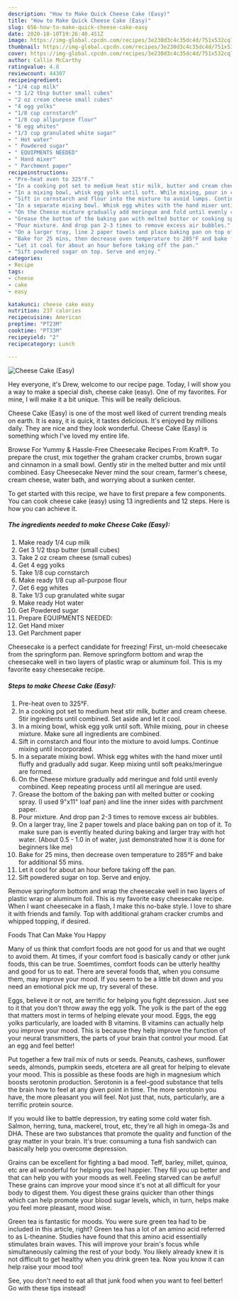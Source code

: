 ```yaml
---
description: "How to Make Quick Cheese Cake (Easy)"
title: "How to Make Quick Cheese Cake (Easy)"
slug: 656-how-to-make-quick-cheese-cake-easy
date: 2020-10-10T19:26:40.451Z
image: https://img-global.cpcdn.com/recipes/3e230d3c4c35dc4d/751x532cq70/cheese-cake-easy-recipe-main-photo.jpg
thumbnail: https://img-global.cpcdn.com/recipes/3e230d3c4c35dc4d/751x532cq70/cheese-cake-easy-recipe-main-photo.jpg
cover: https://img-global.cpcdn.com/recipes/3e230d3c4c35dc4d/751x532cq70/cheese-cake-easy-recipe-main-photo.jpg
author: Callie McCarthy
ratingvalue: 4.8
reviewcount: 44307
recipeingredient:
- "1/4 cup milk"
- "3 1/2 tbsp butter small cubes"
- "2 oz cream cheese small cubes"
- "4 egg yolks"
- "1/8 cup cornstarch"
- "1/8 cup allpurpose flour"
- "6 egg whites"
- "1/3 cup granulated white sugar"
- " Hot water"
- " Powdered sugar"
- " EQUIPMENTS NEEDED"
- " Hand mixer"
- " Parchment paper"
recipeinstructions:
- "Pre-heat oven to 325°F."
- "In a cooking pot set to medium heat stir milk, butter and cream cheese. Stir ingredients until combined. Set aside and let it cool."
- "In a mixing bowl, whisk egg yolk until soft. While mixing, pour in cheese mixture. Make sure all ingredients are combined."
- "Sift in cornstarch and flour into the mixture to avoid lumps. Continue mixing until incorporated."
- "In a separate mixing bowl. Whisk egg whites with the hand mixer until fluffy and gradually add sugar. Keep mixing until soft peaks/meringue are formed."
- "On the Cheese mixture gradually add meringue and fold until evenly combined. Keep repeating process until all meringue are used."
- "Grease the bottom of the baking pan with melted butter or cooking spray. (I used 9&#34;x11&#34; loaf pan) and line the inner sides with parchment paper."
- "Pour mixture. And drop pan 2-3 times to remove excess air bubbles."
- "On a larger tray, line 2 paper towels and place baking pan on top of it. To make sure pan is evently heated during baking and larger tray with hot water. (About 0.5 - 1.0 in of water, just demonstrated how it is done for beginners like me)"
- "Bake for 25 mins, then decrease oven temperature to 285°F and bake for additional 55 mins."
- "Let it cool for about an hour before taking off the pan."
- "Sift powdered sugar on top. Serve and enjoy."
categories:
- Recipe
tags:
- cheese
- cake
- easy

katakunci: cheese cake easy 
nutrition: 237 calories
recipecuisine: American
preptime: "PT23M"
cooktime: "PT33M"
recipeyield: "2"
recipecategory: Lunch

---
```



![Cheese Cake (Easy)](https://img-global.cpcdn.com/recipes/3e230d3c4c35dc4d/751x532cq70/cheese-cake-easy-recipe-main-photo.jpg)

Hey everyone, it's Drew, welcome to our recipe page. Today, I will show you a way to make a special dish, cheese cake (easy). One of my favorites. For mine, I will make it a bit unique. This will be really delicious.

Cheese Cake (Easy) is one of the most well liked of current trending meals on earth. It is easy, it is quick, it tastes delicious. It's enjoyed by millions daily. They are nice and they look wonderful. Cheese Cake (Easy) is something which I've loved my entire life.

Browse For Yummy &amp; Hassle-Free Cheesecake Recipes From Kraft®. To prepare the crust, mix together the graham cracker crumbs, brown sugar and cinnamon in a small bowl. Gently stir in the melted butter and mix until combined. Easy Cheesecake Never mind the sour cream, farmer&#39;s cheese, cream cheese, water bath, and worrying about a sunken center.


To get started with this recipe, we have to first prepare a few components. You can cook cheese cake (easy) using 13 ingredients and 12 steps. Here is how you can achieve it.

<!--inarticleads1-->

##### The ingredients needed to make Cheese Cake (Easy):

1. Make ready 1/4 cup milk
1. Get 3 1/2 tbsp butter (small cubes)
1. Take 2 oz cream cheese (small cubes)
1. Get 4 egg yolks
1. Take 1/8 cup cornstarch
1. Make ready 1/8 cup all-purpose flour
1. Get 6 egg whites
1. Take 1/3 cup granulated white sugar
1. Make ready  Hot water
1. Get  Powdered sugar
1. Prepare  EQUIPMENTS NEEDED:
1. Get  Hand mixer
1. Get  Parchment paper


Cheesecake is a perfect candidate for freezing! First, un-mold cheesecake from the springform pan. Remove springform bottom and wrap the cheesecake well in two layers of plastic wrap or aluminum foil. This is my favorite easy cheesecake recipe. 

<!--inarticleads2-->

##### Steps to make Cheese Cake (Easy):

1. Pre-heat oven to 325°F.
1. In a cooking pot set to medium heat stir milk, butter and cream cheese. Stir ingredients until combined. Set aside and let it cool.
1. In a mixing bowl, whisk egg yolk until soft. While mixing, pour in cheese mixture. Make sure all ingredients are combined.
1. Sift in cornstarch and flour into the mixture to avoid lumps. Continue mixing until incorporated.
1. In a separate mixing bowl. Whisk egg whites with the hand mixer until fluffy and gradually add sugar. Keep mixing until soft peaks/meringue are formed.
1. On the Cheese mixture gradually add meringue and fold until evenly combined. Keep repeating process until all meringue are used.
1. Grease the bottom of the baking pan with melted butter or cooking spray. (I used 9&#34;x11&#34; loaf pan) and line the inner sides with parchment paper.
1. Pour mixture. And drop pan 2-3 times to remove excess air bubbles.
1. On a larger tray, line 2 paper towels and place baking pan on top of it. To make sure pan is evently heated during baking and larger tray with hot water. (About 0.5 - 1.0 in of water, just demonstrated how it is done for beginners like me)
1. Bake for 25 mins, then decrease oven temperature to 285°F and bake for additional 55 mins.
1. Let it cool for about an hour before taking off the pan.
1. Sift powdered sugar on top. Serve and enjoy.


Remove springform bottom and wrap the cheesecake well in two layers of plastic wrap or aluminum foil. This is my favorite easy cheesecake recipe. When I want cheesecake in a flash, I make this no-bake style. I love to share it with friends and family. Top with additional graham cracker crumbs and whipped topping, if desired. 

Foods That Can Make You Happy


Many of us think that comfort foods are not good for us and that we ought to avoid them. At times, if your comfort food is basically candy or other junk foods, this can be true. Soemtimes, comfort foods can be utterly healthy and good for us to eat. There are several foods that, when you consume them, may improve your mood. If you seem to be a little bit down and you need an emotional pick me up, try several of these.

Eggs, believe it or not, are terrific for helping you fight depression. Just see to it that you don't throw away the egg yolk. The yolk is the part of the egg that matters most in terms of helping elevate your mood. Eggs, the egg yolks particularly, are loaded with B vitamins. B vitamins can actually help you improve your mood. This is because they help improve the function of your neural transmitters, the parts of your brain that control your mood. Eat an egg and feel better!

Put together a few trail mix of nuts or seeds. Peanuts, cashews, sunflower seeds, almonds, pumpkin seeds, etcetera are all great for helping to elevate your mood. This is possible as these foods are high in magnesium which boosts serotonin production. Serotonin is a feel-good substance that tells the brain how to feel at any given point in time. The more serotonin you have, the more pleasant you will feel. Not just that, nuts, particularly, are a terrific protein source.

If you would like to battle depression, try eating some cold water fish. Salmon, herring, tuna, mackerel, trout, etc, they're all high in omega-3s and DHA. These are two substances that promote the quality and function of the gray matter in your brain. It's true: consuming a tuna fish sandwich can basically help you overcome depression. 

Grains can be excellent for fighting a bad mood. Teff, barley, millet, quinoa, etc are all wonderful for helping you feel happier. They fill you up better and that can help you with your moods as well. Feeling starved can be awful! These grains can improve your mood since it's not at all difficult for your body to digest them. You digest these grains quicker than other things which can help promote your blood sugar levels, which, in turn, helps make you feel more pleasant, mood wise.

Green tea is fantastic for moods. You were sure green tea had to be included in this article, right? Green tea has a lot of an amino acid referred to as L-theanine. Studies have found that this amino acid essentially stimulates brain waves. This will improve your brain's focus while simultaneously calming the rest of your body. You likely already knew it is not difficult to get healthy when you drink green tea. Now you know it can help raise your mood too!

See, you don't need to eat all that junk food when you want to feel better! Go  with  these tips  instead!

